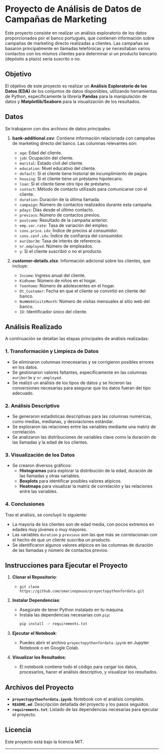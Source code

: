 # Proyecto de Análisis de Datos de Campañas de Marketing

Este proyecto consiste en realizar un análisis exploratorio de los datos proporcionados por el banco portugués, que contienen información sobre campañas de marketing directo realizadas a clientes. Las campañas se basaron principalmente en llamadas telefónicas y se necesitaban varios contactos con los mismos clientes para determinar si un producto bancario (depósito a plazo) sería suscrito o no.

## Objetivo

El objetivo de este proyecto es realizar un **Análisis Exploratorio de los Datos (EDA)** de los conjuntos de datos disponibles, utilizando herramientas de Python, específicamente la librería **Pandas** para la manipulación de datos y **Matplotlib/Seaborn** para la visualización de los resultados.

## Datos

Se trabajaron con dos archivos de datos principales:

1. **bank-additional.csv**: Contiene información relacionada con campañas de marketing directo del banco. Las columnas relevantes son:
   - `age`: Edad del cliente.
   - `job`: Ocupación del cliente.
   - `marital`: Estado civil del cliente.
   - `education`: Nivel educativo del cliente.
   - `default`: Si el cliente tiene historial de incumplimiento de pagos.
   - `housing`: Si el cliente tiene un préstamo hipotecario.
   - `loan`: Si el cliente tiene otro tipo de préstamo.
   - `contact`: Método de contacto utilizado para comunicarse con el cliente.
   - `duration`: Duración de la última llamada.
   - `campaign`: Número de contactos realizados durante esta campaña.
   - `pdays`: Días desde el último contacto.
   - `previous`: Número de contactos previos.
   - `poutcome`: Resultado de la campaña anterior.
   - `emp.var.rate`: Tasa de variación del empleo.
   - `cons.price.idx`: Índice de precios al consumidor.
   - `cons.conf.idx`: Índice de confianza del consumidor.
   - `euribor3m`: Tasa de interés de referencia.
   - `nr.employed`: Número de empleados.
   - `y`: Si el cliente suscribió o no el producto.
   
2. **customer-details.xlsx**: Información adicional sobre los clientes, que incluye:
   - `Income`: Ingreso anual del cliente.
   - `Kidhome`: Número de niños en el hogar.
   - `Teenhome`: Número de adolescentes en el hogar.
   - `Dt_Customer`: Fecha en que el cliente se convirtió en cliente del banco.
   - `NumWebVisitsMonth`: Número de visitas mensuales al sitio web del banco.
   - `ID`: Identificador único del cliente.

## Análisis Realizado

A continuación se detallan las etapas principales de análisis realizadas:

### 1. Transformación y Limpieza de Datos

- Se eliminaron columnas innecesarias y se corrigieron posibles errores en los datos.
- Se gestionaron valores faltantes, específicamente en las columnas `euribor3m` y `nr.employed`.
- Se realizó un análisis de los tipos de datos y se hicieron las conversiones necesarias para asegurar que los datos fueran del tipo adecuado.

### 2. Análisis Descriptivo

- Se generaron estadísticas descriptivas para las columnas numéricas, como medias, medianas, y desviaciones estándar.
- Se exploraron las relaciones entre las variables mediante una matriz de correlación.
- Se analizaron las distribuciones de variables clave como la duración de las llamadas y la edad de los clientes.

### 3. Visualización de los Datos

- Se crearon diversos gráficos:
  - **Histogramas** para explorar la distribución de la edad, duración de las llamadas y otras variables.
  - **Boxplots** para identificar posibles valores atípicos.
  - **Heatmaps** para visualizar la matriz de correlación y las relaciones entre las variables.
  
### 4. Conclusiones

Tras el análisis, se concluyó lo siguiente:
- La mayoría de los clientes son de edad media, con pocos extremos en edades muy jóvenes o muy mayores.
- Las variables `duration` y `previous` son las que más se correlacionan con el hecho de que un cliente suscriba un producto.
- Se identificaron algunos valores atípicos en las columnas de duración de las llamadas y número de contactos previos.
  
## Instrucciones para Ejecutar el Proyecto

1. **Clonar el Repositorio**:
   - `git clone https://github.com/smarinopouso/proyectopythonfordata.git`
   
2. **Instalar Dependencias**:
   - Asegúrate de tener Python instalado en tu máquina.
   - Instala las dependencias necesarias con `pip`:
     ```bash
     pip install -r requirements.txt
     ```
   
3. **Ejecutar el Notebook**:
   - Puedes abrir el archivo `proyectopythonfordata.ipynb` en Jupyter Notebook o en Google Colab.
   
4. **Visualizar los Resultados**:
   - El notebook contiene todo el código para cargar los datos, procesarlos, hacer el análisis descriptivo, y visualizar los resultados.

## Archivos del Proyecto

- **`proyectopythonfordata.ipynb`**: Notebook con el análisis completo.
- **`README.md`**: Descripción detallada del proyecto y los pasos seguidos.
- **`requirements.txt`**: Listado de las dependencias necesarias para ejecutar el proyecto.

## Licencia

Este proyecto está bajo la licencia MIT.

---


